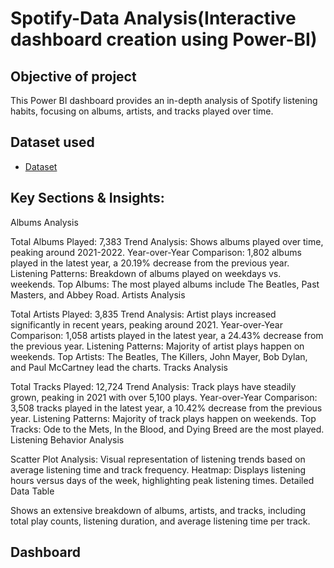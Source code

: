 # Spotify-Data Analysis(Interactive dashboard creation using Power-BI)
## Objective of project
This Power BI dashboard provides an in-depth analysis of Spotify listening habits, focusing on albums, artists, and tracks played over time.
## Dataset used
- <a href="https://github.com/bhavini-18/Spotify-Dashboard-Power-BI/blob/main/spotify_history.csv">Dataset</a>

## Key Sections & Insights:
Albums Analysis

Total Albums Played: 7,383
Trend Analysis: Shows albums played over time, peaking around 2021-2022.
Year-over-Year Comparison: 1,802 albums played in the latest year, a 20.19% decrease from the previous year.
Listening Patterns: Breakdown of albums played on weekdays vs. weekends.
Top Albums: The most played albums include The Beatles, Past Masters, and Abbey Road.
Artists Analysis

Total Artists Played: 3,835
Trend Analysis: Artist plays increased significantly in recent years, peaking around 2021.
Year-over-Year Comparison: 1,058 artists played in the latest year, a 24.43% decrease from the previous year.
Listening Patterns: Majority of artist plays happen on weekends.
Top Artists: The Beatles, The Killers, John Mayer, Bob Dylan, and Paul McCartney lead the charts.
Tracks Analysis

Total Tracks Played: 12,724
Trend Analysis: Track plays have steadily grown, peaking in 2021 with over 5,100 plays.
Year-over-Year Comparison: 3,508 tracks played in the latest year, a 10.42% decrease from the previous year.
Listening Patterns: Majority of track plays happen on weekends.
Top Tracks: Ode to the Mets, In the Blood, and Dying Breed are the most played.
Listening Behavior Analysis

Scatter Plot Analysis: Visual representation of listening trends based on average listening time and track frequency.
Heatmap: Displays listening hours versus days of the week, highlighting peak listening times.
Detailed Data Table

Shows an extensive breakdown of albums, artists, and tracks, including total play counts, listening duration, and average listening time per track.

## Dashboard
